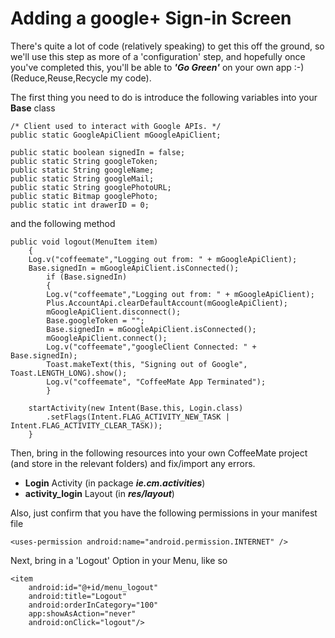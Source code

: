 # Adding a google+ Sign-in Screen

There's quite a lot of code \(relatively speaking\) to get this off the ground, so we'll use this step as more of a 'configuration' step, and hopefully once you've completed this, you'll be able to **_'Go Green'_** on your own app :-\) \(Reduce,Reuse,Recycle my code\).

The first thing you need to do is introduce the following variables into your **Base** class

```
/* Client used to interact with Google APIs. */
public static GoogleApiClient mGoogleApiClient;

public static boolean signedIn = false;
public static String googleToken;
public static String googleName;
public static String googleMail;
public static String googlePhotoURL;
public static Bitmap googlePhoto;
public static int drawerID = 0;
```

and the following method

```
public void logout(MenuItem item) 
    { 
    Log.v("coffeemate","Logging out from: " + mGoogleApiClient); 
    Base.signedIn = mGoogleApiClient.isConnected(); 
        if (Base.signedIn) 
        { 
        Log.v("coffeemate","Logging out from: " + mGoogleApiClient); 
        Plus.AccountApi.clearDefaultAccount(mGoogleApiClient); 
        mGoogleApiClient.disconnect(); 
        Base.googleToken = ""; 
        Base.signedIn = mGoogleApiClient.isConnected(); 
        mGoogleApiClient.connect(); 
        Log.v("coffeemate","googleClient Connected: " + Base.signedIn); 
        Toast.makeText(this, "Signing out of Google", Toast.LENGTH_LONG).show(); 
        Log.v("coffeemate", "CoffeeMate App Terminated"); 
        } 

    startActivity(new Intent(Base.this, Login.class) 
        .setFlags(Intent.FLAG_ACTIVITY_NEW_TASK | Intent.FLAG_ACTIVITY_CLEAR_TASK));
    }
```

Then, bring in the following resources into your own CoffeeMate project \(and store in the relevant folders\) and fix\/import any errors.

* **Login** Activity \(in package **_ie.cm.activities_**\)
* **activity\_login** Layout \(in **_res\/layout_**\)

Also, just confirm that you have the following permissions in your manifest file

```
<uses-permission android:name="android.permission.INTERNET" />
```

Next, bring in a 'Logout' Option in your Menu, like so

```
<item    
    android:id="@+id/menu_logout"    
    android:title="Logout"    
    android:orderInCategory="100"    
    app:showAsAction="never"    
    android:onClick="logout"/>
```

